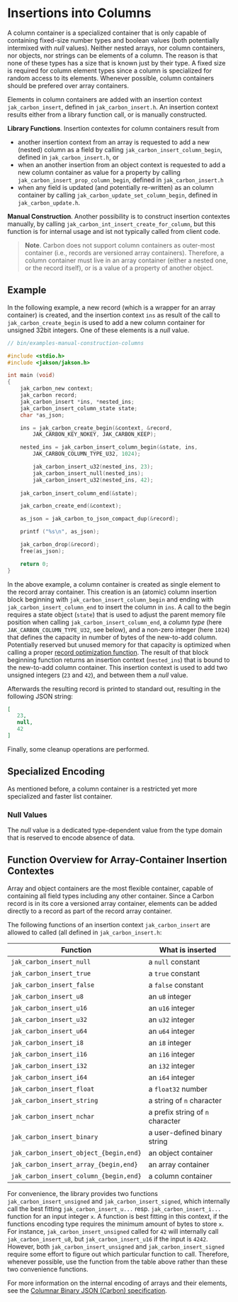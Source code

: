 # Insertions into Columns

A column container is a specialized container that is only capable of containing fixed-size number types and boolean values (both potentially intermixed with *null* values). Neither nested arrays, nor column containers, nor  objects, nor strings can be elements of a column. The reason is that none of these types has a size that is known just by their type. A fixed size is required for column element types since a column is specialized for random access to its elements. Whenever possible, column containers should be prefered over array containers.

Elements in column containers are added with an insertion context `jak_carbon_insert`, defined in `jak_carbon_insert.h`. An insertion context results either from a library function call, or is manually constructed.

**Library Functions**. Insertion contextes for column containers result from

- another insertion context from an array is requested to add a new (nested) column as a field by calling `jak_carbon_insert_column_begin`, defined in `jak_carbon_insert.h`, or 
- when an another insertion from an object context is requested to add a new column container as value for a property by calling `jak_carbon_insert_prop_column_begin`, defined in `jak_carbon_insert.h` 
- when any field is updated (and potentially re-written) as an column container by calling `jak_carbon_update_set_column_begin`, defined in `jak_carbon_update.h`.

**Manual Construction**. Another possibility is to construct insertion contextes manually, by calling `jak_carbon_int_insert_create_for_column`, but this function is for internal usage and ist not typically called from client code.

> **Note**. Carbon does not support column containers as outer-most container (i.e., records are versioned array containers). Therefore, a column container must live in an array container (either a nested one, or the record itself), or is a value of a property of another object.

## Example

In the following example, a new record (which is a wrapper for an array container) is created, and the insertion context `ins` as result of the call to `jak_carbon_create_begin` is used to add a new column container for unsigned 32bit integers. One of these elements is a *null* value. 

```c
// bin/examples-manual-construction-columns

#include <stdio.h>
#include <jakson/jakson.h>

int main (void)
{
    jak_carbon_new context;
    jak_carbon record;
    jak_carbon_insert *ins, *nested_ins;
    jak_carbon_insert_column_state state;
    char *as_json;

    ins = jak_carbon_create_begin(&context, &record, 
    	JAK_CARBON_KEY_NOKEY, JAK_CARBON_KEEP);

    nested_ins = jak_carbon_insert_column_begin(&state, ins, 
    	JAK_CARBON_COLUMN_TYPE_U32, 1024);

        jak_carbon_insert_u32(nested_ins, 23);
        jak_carbon_insert_null(nested_ins);
        jak_carbon_insert_u32(nested_ins, 42);
    
    jak_carbon_insert_column_end(&state);

    jak_carbon_create_end(&context);

    as_json = jak_carbon_to_json_compact_dup(&record);

    printf ("%s\n", as_json);

    jak_carbon_drop(&record);
    free(as_json);

    return 0;
}
```

In the above example, a column container is created as single element to the record array container. This creation is an (atomic) column insertion block beginning with `jak_carbon_insert_column_begin` and ending with `jak_carbon_insert_column_end` to insert the column in `ins`. A call to the begin requires a state object (`state`) that is used to adjust the parent memory file position when calling `jak_carbon_insert_column_end`, a *column type* (here `JAK_CARBON_COLUMN_TYPE_U32`, see below), and a non-zero integer (here `1024`) that defines the capacity in number of bytes of the new-to-add column. Potentially reserved but unused memory for that capacity is optimized when calling a proper [record optimization function](../../record-optimization.md). The result of that block beginning function returns an insertion context (`nested_ins`) that is bound to the new-to-add column container. This insertion context is used to add two unsigned integers (`23` and `42`), and between them a *null* value. 

Afterwards the resulting record is printed to standard out, resulting in the following JSON string:

```json
[
   23,
   null,
   42
]
```

Finally, some cleanup operations are performed.

## Specialized Encoding

As mentioned before, a column container is a restricted yet more specialized and faster list container.

### Null Values

The *null* value is a dedicated type-dependent value from the type domain that is reserved to encode absence of data. 

## Function Overview for Array-Container Insertion Contextes

Array and object containers are the most flexible container, capable of containing all field types including any other container. Since a Carbon record is in its core a versioned array container, elements can be added directly to a record as part of the record array container.

 The following functions of an insertion context `jak_carbon_insert` are allowed to called (all defined in `jak_carbon_insert.h`:

| Function                               | What is inserted
|----------------------------------------|-------------
| `jak_carbon_insert_null`               | a `null` constant
| `jak_carbon_insert_true`               | a `true` constant
| `jak_carbon_insert_false`              | a `false` constant
| `jak_carbon_insert_u8`                 | an `u8` integer
| `jak_carbon_insert_u16`                | an `u16` integer
| `jak_carbon_insert_u32`                | an `u32` integer
| `jak_carbon_insert_u64`                | an `u64` integer
| `jak_carbon_insert_i8`                 | an `i8` integer
| `jak_carbon_insert_i16`                | an `i16` integer
| `jak_carbon_insert_i32`                | an `i32` integer
| `jak_carbon_insert_i64`                | an `i64` integer
| `jak_carbon_insert_float`              | a `float32` number 
| `jak_carbon_insert_string`             | a string of `n` character
| `jak_carbon_insert_nchar`              | a prefix string of `n` character
| `jak_carbon_insert_binary`             | a user-defined binary string
| `jak_carbon_insert_object_{begin,end}` | an object container
| `jak_carbon_insert_array_{begin,end}`  | an array container
| `jak_carbon_insert_column_{begin,end}` | a column container

For convenience, the library provides two functions `jak_carbon_insert_unsigned` and `jak_carbon_insert_signed`, which internally call the best fitting `jak_carbon_insert_u...` resp. `jak_carbon_insert_i...` function for an input integer `x`. A function is best fitting in this context, if the functions encoding type requires the minimum amount of bytes to store `x`. For instance, `jak_carbon_insert_unsigned` called for `42` will internally call `jak_carbon_insert_u8`, but `jak_carbon_insert_u16` if the input is `4242`. However, both `jak_carbon_insert_unsigned` and `jak_carbon_insert_signed` require some effort to figure out which particular function to call. Therefore, whenever possible, use the function from the table above rather than these two convenience functions.

For more information on the internal encoding of arrays and their elements, see the [Columnar Binary JSON (Carbon) specification](http://www.carbonspec.org).
